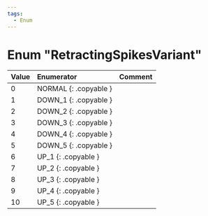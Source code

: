 ```yaml
---
tags:
  - Enum
---
```

# Enum "RetractingSpikesVariant"
|Value|Enumerator|Comment|
|:--|:--|:--|
|0 |NORMAL {: .copyable } |  |
|1 |DOWN_1 {: .copyable } |  |
|2 |DOWN_2 {: .copyable } |  |
|3 |DOWN_3 {: .copyable } |  |
|4 |DOWN_4 {: .copyable } |  |
|5 |DOWN_5 {: .copyable } |  |
|6 |UP_1 {: .copyable } |  |
|7 |UP_2 {: .copyable } |  |
|8 |UP_3 {: .copyable } |  |
|9 |UP_4 {: .copyable } |  |
|10 |UP_5 {: .copyable } |  |
